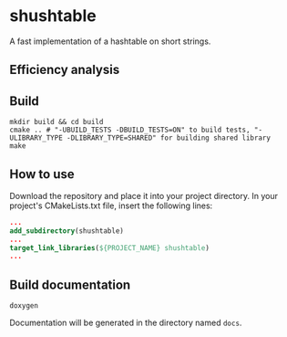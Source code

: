 # shushtable
A fast implementation of a hashtable on short strings.

## Efficiency analysis


## Build
```shell
mkdir build && cd build
cmake .. # "-UBUILD_TESTS -DBUILD_TESTS=ON" to build tests, "-ULIBRARY_TYPE -DLIBRARY_TYPE=SHARED" for building shared library
make
```

## How to use
Download the repository and place it into your project directory. In your project's CMakeLists.txt file, insert the following lines:
```cmake
...
add_subdirectory(shushtable)
...
target_link_libraries(${PROJECT_NAME} shushtable)
...
```

## Build documentation
```shell
doxygen
```
Documentation will be generated in the directory named `docs`.

